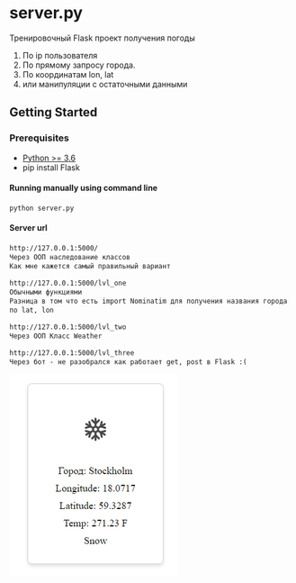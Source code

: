 # server.py
Тренировочный Flask проект получения погоды
1. По ip пользователя 
2. По прямому запросу города.
3. По координатам lon, lat
4. или манипуляции с остаточными данными

## Getting Started
### Prerequisites
* [Python >= 3.6](https://www.python.org/downloads/)
* pip install Flask

#### Running manually using command line
```
python server.py
```
#### Server url
```
http://127.0.0.1:5000/
Через ООП наследование классов
Как мне кажется самый правильный вариант
```
```
http://127.0.0.1:5000/lvl_one
Обычными функциями
Разница в том что есть import Nominatim для получения названия города по lat, lon
```

```
http://127.0.0.1:5000/lvl_two
Через ООП Класс Weather
```
```
http://127.0.0.1:5000/lvl_three
Через бот - не разобрался как работает get, post в Flask :(
```
![alt text](Screenshot.png)
